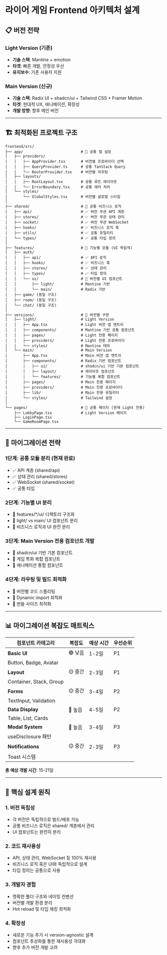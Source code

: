 # 라이어 게임 Frontend 아키텍처 설계

## 📋 버전 전략

### Light Version (기존)
- **기술 스택**: Mantine + emotion
- **타겟**: 빠른 개발, 안정성 우선
- **유지보수**: 기존 사용자 지원

### Main Version (신규)
- **기술 스택**: Radix UI + shadcn/ui + Tailwind CSS + Framer Motion
- **타겟**: 현대적 UX, 애니메이션, 확장성
- **개발 방향**: 향후 메인 버전

---

## 🏗 최적화된 프로젝트 구조

```
frontend/src/
├── app/                          # 🔄 공통 앱 설정
│   ├── providers/
│   │   ├── AppProvider.tsx       # 버전별 프로바이더 선택
│   │   ├── QueryProvider.ts      # 공통 TanStack Query
│   │   └── RouterProvider.tsx    # 버전별 라우팅
│   ├── layouts/
│   │   ├── RootLayout.tsx        # 공통 루트 레이아웃
│   │   └── ErrorBoundary.tsx     # 공통 에러 처리
│   └── styles/
│       └── GlobalStyles.tsx      # 버전별 글로벌 스타일
│
├── shared/                       # 🔄 공통 비즈니스 로직
│   ├── api/                      # ✅ 버전 무관 API 계층
│   ├── stores/                   # ✅ 버전 무관 상태 관리
│   ├── socket/                   # ✅ 버전 무관 WebSocket
│   ├── hooks/                    # ✅ 비즈니스 로직 훅
│   ├── utils/                    # ✅ 공통 유틸리티
│   └── types/                    # ✅ 공통 타입 정의
│
├── features/                     # 🔄 기능별 모듈 (UI 독립적)
│   ├── auth/
│   │   ├── api/                  # ✅ API 로직
│   │   ├── hooks/                # ✅ 비즈니스 훅
│   │   ├── stores/               # ✅ 상태 관리
│   │   ├── types/                # ✅ 타입 정의
│   │   └── ui/                   # 🔄 버전별 UI 컴포넌트
│   │       ├── light/            # Mantine 기반
│   │       └── main/             # Radix 기반
│   ├── game/ (동일 구조)
│   ├── room/ (동일 구조)
│   └── chat/ (동일 구조)
│
├── versions/                     # 🎯 버전별 구현
│   ├── light/                    # Light Version
│   │   ├── App.tsx               # Light 버전 앱 엔트리
│   │   ├── components/           # Mantine 기반 공통 컴포넌트
│   │   ├── pages/                # Light 전용 페이지
│   │   ├── providers/            # Light 전용 프로바이더
│   │   └── styles/               # Mantine 테마
│   └── main/                     # Main Version
│       ├── App.tsx               # Main 버전 앱 엔트리
│       ├── components/           # Radix 기반 컴포넌트
│       │   ├── ui/               # shadcn/ui 기반 기본 컴포넌트
│       │   ├── layout/           # 레이아웃 컴포넌트
│       │   └── features/         # 기능별 복합 컴포넌트
│       ├── pages/                # Main 전용 페이지
│       ├── providers/            # Main 전용 프로바이더
│       ├── lib/                  # Main 전용 유틸리티
│       └── styles/               # Tailwind 설정
│
└── pages/                        # 🔄 공통 페이지 (현재 Light 전용)
    ├── LobbyPage.tsx             # Light Version 페이지
    ├── LoginPage.tsx
    └── GameRoomPage.tsx
```

---

## 🔄 마이그레이션 전략

### 1단계: 공통 모듈 분리 (현재 완료)
- ✅ API 계층 (shared/api)
- ✅ 상태 관리 (shared/stores)
- ✅ WebSocket (shared/socket)
- ✅ 공통 타입

### 2단계: 기능별 UI 분리
- 🎯 features/*/ui/ 디렉토리 구조화
- 🎯 light/ vs main/ UI 컴포넌트 분리
- 🎯 비즈니스 로직과 UI 완전 분리

### 3단계: Main Version 전용 컴포넌트 개발
- 🎯 shadcn/ui 기반 기본 컴포넌트
- 🎯 게임 특화 복합 컴포넌트
- 🎯 애니메이션 통합 컴포넌트

### 4단계: 라우팅 및 빌드 최적화
- 🎯 버전별 코드 스플리팅
- 🎯 Dynamic import 최적화
- 🎯 번들 사이즈 최적화

---

## 📊 마이그레이션 복잡도 매트릭스

| 컴포넌트 카테고리 | 복잡도 | 예상 시간 | 우선순위 |
|------------------|--------|-----------|----------|
| **Basic UI** | 🟢 낮음 | 1-2일 | P1 |
| Button, Badge, Avatar | | | |
| **Layout** | 🟡 중간 | 2-3일 | P1 |
| Container, Stack, Group | | | |
| **Forms** | 🟡 중간 | 3-4일 | P2 |
| TextInput, Validation | | | |
| **Data Display** | 🔴 높음 | 4-5일 | P2 |
| Table, List, Cards | | | |
| **Modal System** | 🔴 높음 | 3-4일 | P3 |
| useDisclosure 패턴 | | | |
| **Notifications** | 🟡 중간 | 2-3일 | P3 |
| Toast 시스템 | | | |

**총 예상 개발 시간**: 15-21일

---

## 🎯 핵심 설계 원칙

### 1. 버전 독립성
- 각 버전은 독립적으로 빌드/배포 가능
- 공통 비즈니스 로직은 shared/ 계층에서 관리
- UI 컴포넌트는 완전히 분리

### 2. 코드 재사용성
- API, 상태 관리, WebSocket 등 100% 재사용
- 비즈니스 로직 훅은 UI와 독립적으로 설계
- 타입 정의는 공통으로 사용

### 3. 개발자 경험
- 명확한 폴더 구조와 네이밍 컨벤션
- 버전별 개발 환경 분리
- Hot reload 및 타입 체킹 최적화

### 4. 확장성
- 새로운 기능 추가 시 version-agnostic 설계
- 컴포넌트 추상화를 통한 재사용성 극대화
- 향후 추가 버전 개발 고려
